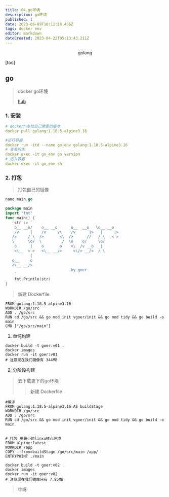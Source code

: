 ```yaml
---
title: 04.go环境
description: go环境
published: 1
date: 2023-06-09T10:11:18.406Z
tags: docker env
editor: markdown
dateCreated: 2023-04-22T05:13:43.211Z
---
```


<center>golang</center>



[toc]





## go

> docker go环境
>
> [hub](https://hub.docker.com/_/golang)

### 1. 安装

```yaml
# dockerhub找自己需要的版本
docker pull golang:1.18.5-alpine3.16

#运行容器
docker run -itd --name go_env golang:1.18.5-alpine3.16
# 查看版本
docker exec -it go_env go version 
# 进入容器
docker exec -it go_env sh
```



### 2. 打包

> 打包自己的镜像

```go
nano main.go

package main
import "fmt"
func main() {
	str := `
	o__ __o/    o__ __o      o__  __o   \o__ __o  
	/v     |    /v     v\    /v      |>   |     |> 
   />     / \  />       <\  />      //   / \   < > 
   \      \o/  \         /  \o    o/     \o/       
	o      |    o       o    v\  /v __o   |        
	<\__  < >   <\__ __/>     <\/> __/>  / \       
		   |                                       
   o__     o                                       
   <\__ __/>                                       
							-by goer					   
	`
	fmt.Println(str)
}

```

> 新建 Dockerfile

```shell
FROM golang:1.18.5-alpine3.16
WORKDIR /go/src
ADD . /go/src
RUN cd /go/src && go mod init vgoer/init && go mod tidy && go build -o main 
CMD ["/go/src/main"]
```



1. 单纯构建

```shell
docker build -t goer:v01 .
docker images
docker run -it goer:v01
# 注意现在我们镜像有 344MB
```



2. 分阶段构建

> 去下载更下的go环境
>
> > 新建 Dockerfile

```shell
#编译
FROM golang:1.18.5-alpine3.16 AS buildStage
WORKDIR /go/src
ADD . /go/src
RUN cd /go/src && go mod init vgoer/init && go mod tidy && go build -o main 


# 打包 用最小的linxu核心环境
FROM alpine:latest
WORKDIR /app
COPY --from=buildStage /go/src/main /app/
ENTRYPOINT ./main
```

```shell
docker build -t goer:v02 . 
docker images
docker run -it goer:v02
# 注意现在我们镜像只有 7.95MB
```

> 牛呀









